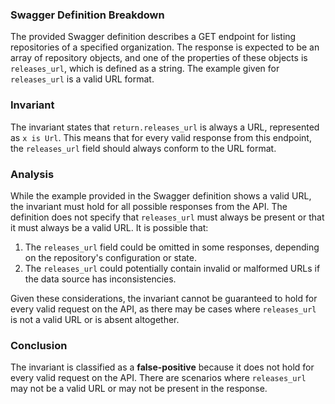 ### Swagger Definition Breakdown
The provided Swagger definition describes a GET endpoint for listing repositories of a specified organization. The response is expected to be an array of repository objects, and one of the properties of these objects is `releases_url`, which is defined as a string. The example given for `releases_url` is a valid URL format.

### Invariant
The invariant states that `return.releases_url` is always a URL, represented as `x is Url`. This means that for every valid response from this endpoint, the `releases_url` field should always conform to the URL format.

### Analysis
While the example provided in the Swagger definition shows a valid URL, the invariant must hold for all possible responses from the API. The definition does not specify that `releases_url` must always be present or that it must always be a valid URL. It is possible that:
1. The `releases_url` field could be omitted in some responses, depending on the repository's configuration or state.
2. The `releases_url` could potentially contain invalid or malformed URLs if the data source has inconsistencies.

Given these considerations, the invariant cannot be guaranteed to hold for every valid request on the API, as there may be cases where `releases_url` is not a valid URL or is absent altogether.

### Conclusion
The invariant is classified as a **false-positive** because it does not hold for every valid request on the API. There are scenarios where `releases_url` may not be a valid URL or may not be present in the response.
